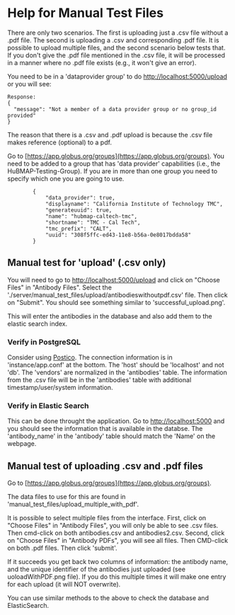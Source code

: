 # Help for Manual Test Files

There are only two scenarios. The first is uploading just a .csv file without a .pdf file.
The second is uploading a .csv and corresponding .pdf file.
It is possible to upload multiple files, and the second scenario below tests that.
If you don't give the .pdf file mentioned in the .csv file, it will be processed in
a manner where no .pdf file exists (e.g., it won't give an error).

You need to be in a 'dataprovider group' to do [http://localhost:5000/upload](http://localhost:5000/upload) or you will see:
```
Response:
{
  "message": "Not a member of a data provider group or no group_id provided"
}
```

The reason that there is a .csv and .pdf upload is because the .csv file makes reference (optional) to a pdf.

Go to [https://app.globus.org/groups](https://app.globus.org/groups).
You need to be added to a group that has 'data provider' capabilities (i.e., the HuBMAP-Testing-Group).
If you are in more than one group you need to specify which one you are going to use.

```
        {
            "data_provider": true,
            "displayname": "California Institute of Technology TMC",
            "generateuuid": true,
            "name": "hubmap-caltech-tmc",
            "shortname": "TMC - Cal Tech",
            "tmc_prefix": "CALT",
            "uuid": "308f5ffc-ed43-11e8-b56a-0e8017bdda58"
        }
```

## Manual test for 'upload' (.csv only)

You will need to go to [http://localhost:5000/upload](http://localhost:5000/upload) and click on "Choose Files" in "Antibody Files".
Select the './server/manual_test_files/upload/antibodieswithoutpdf.csv' file.
Then click on "Submit". You should see something similar to 'successful_upload.png'.

This will enter the antibodies in the database and also add them to the elastic search index.

### Verify in PostgreSQL

Consider using [Postico](https://eggerapps.at/postico/).
The connection information is in 'instance/app.conf' at the bottom.
The 'host' should be 'localhost' and not 'db'.
The 'vendors' are normalized in the 'antibodies' table.
The information from the .csv file will be in the 'antibodies' table with additional timestamp/user/system information.

### Verify in Elastic Search

This can be done throught the application.
Go to [http://localhost:5000](http://localhost:5000) and you should see the information that is available in the databse.
The 'antibody_name' in the 'antibody' table should match the 'Name' on the webpage.


## Manual test of uploading .csv and .pdf files

Go to [https://app.globus.org/groups](https://app.globus.org/groups).

The data files to use for this are found in 'manual_test_files/upload_multiple_with_pdf'.

It is possible to select multiple files from the interface.
First, click on "Choose Files" in "Antibody Files", you will only be able to see .csv files. Then cmd-click on both antibodies.csv and antibodies2.csv.
Second, click on "Choose Files" in "Antibody PDFs", you will see all files. Then CMD-click on both .pdf files.
Then click 'submit'.

If it succeeds you get back two columns of information: the antibody name, and the unique identifier of the antibodies just uploaded (see uoloadWithPDF.png file).
If you do this multiple times it will make one entry for each upload (it will NOT overwrite).

You can use similar methods to the above to check the database and ElasticSearch.
